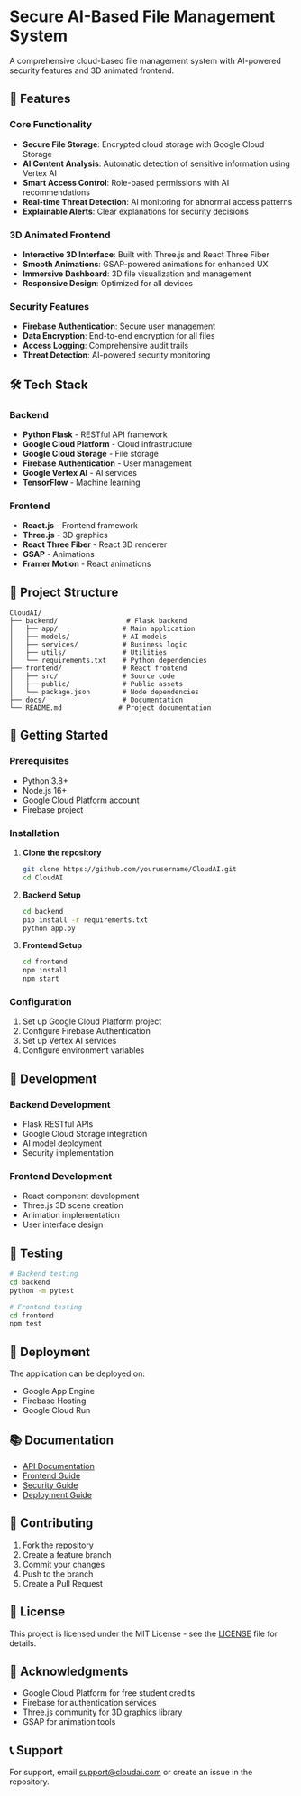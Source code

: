 # Secure AI-Based File Management System

A comprehensive cloud-based file management system with AI-powered security features and 3D animated frontend.

## 🚀 Features

### Core Functionality
- **Secure File Storage**: Encrypted cloud storage with Google Cloud Storage
- **AI Content Analysis**: Automatic detection of sensitive information using Vertex AI
- **Smart Access Control**: Role-based permissions with AI recommendations
- **Real-time Threat Detection**: AI monitoring for abnormal access patterns
- **Explainable Alerts**: Clear explanations for security decisions

### 3D Animated Frontend
- **Interactive 3D Interface**: Built with Three.js and React Three Fiber
- **Smooth Animations**: GSAP-powered animations for enhanced UX
- **Immersive Dashboard**: 3D file visualization and management
- **Responsive Design**: Optimized for all devices

### Security Features
- **Firebase Authentication**: Secure user management
- **Data Encryption**: End-to-end encryption for all files
- **Access Logging**: Comprehensive audit trails
- **Threat Detection**: AI-powered security monitoring

## 🛠️ Tech Stack

### Backend
- **Python Flask** - RESTful API framework
- **Google Cloud Platform** - Cloud infrastructure
- **Google Cloud Storage** - File storage
- **Firebase Authentication** - User management
- **Google Vertex AI** - AI services
- **TensorFlow** - Machine learning

### Frontend
- **React.js** - Frontend framework
- **Three.js** - 3D graphics
- **React Three Fiber** - React 3D renderer
- **GSAP** - Animations
- **Framer Motion** - React animations

## 📁 Project Structure

```
CloudAI/
├── backend/                 # Flask backend
│   ├── app/                # Main application
│   ├── models/             # AI models
│   ├── services/           # Business logic
│   ├── utils/              # Utilities
│   └── requirements.txt    # Python dependencies
├── frontend/               # React frontend
│   ├── src/                # Source code
│   ├── public/             # Public assets
│   └── package.json        # Node dependencies
├── docs/                   # Documentation
└── README.md              # Project documentation
```

## 🚀 Getting Started

### Prerequisites
- Python 3.8+
- Node.js 16+
- Google Cloud Platform account
- Firebase project

### Installation

1. **Clone the repository**
   ```bash
   git clone https://github.com/yourusername/CloudAI.git
   cd CloudAI
   ```

2. **Backend Setup**
   ```bash
   cd backend
   pip install -r requirements.txt
   python app.py
   ```

3. **Frontend Setup**
   ```bash
   cd frontend
   npm install
   npm start
   ```

### Configuration

1. Set up Google Cloud Platform project
2. Configure Firebase Authentication
3. Set up Vertex AI services
4. Configure environment variables

## 🔧 Development

### Backend Development
- Flask RESTful APIs
- Google Cloud Storage integration
- AI model deployment
- Security implementation

### Frontend Development
- React component development
- Three.js 3D scene creation
- Animation implementation
- User interface design

## 🧪 Testing

```bash
# Backend testing
cd backend
python -m pytest

# Frontend testing
cd frontend
npm test
```

## 🚀 Deployment

The application can be deployed on:
- Google App Engine
- Firebase Hosting
- Google Cloud Run

## 📚 Documentation

- [API Documentation](docs/api.md)
- [Frontend Guide](docs/frontend.md)
- [Security Guide](docs/security.md)
- [Deployment Guide](docs/deployment.md)

## 🤝 Contributing

1. Fork the repository
2. Create a feature branch
3. Commit your changes
4. Push to the branch
5. Create a Pull Request

## 📄 License

This project is licensed under the MIT License - see the [LICENSE](LICENSE) file for details.

## 🙏 Acknowledgments

- Google Cloud Platform for free student credits
- Firebase for authentication services
- Three.js community for 3D graphics library
- GSAP for animation tools

## 📞 Support

For support, email support@cloudai.com or create an issue in the repository.
